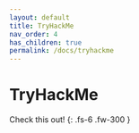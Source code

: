 ```yaml
---
layout: default
title: TryHackMe
nav_order: 4
has_children: true
permalink: /docs/tryhackme
---
```


# TryHackMe

Check this out!
{: .fs-6 .fw-300 }